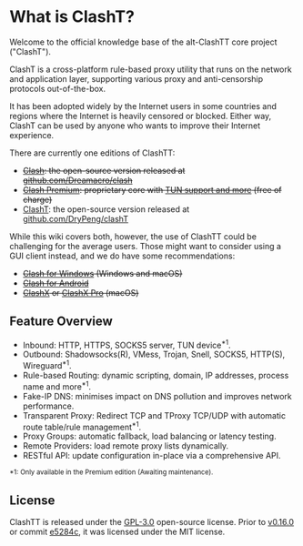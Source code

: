 <!-- This is the index page, linked by the dummy sidebar item at Introduction/_dummy-index.md -->
# What is ClashT?

Welcome to the official knowledge base of the alt-ClashTT core project ("ClashT").

ClashT is a cross-platform rule-based proxy utility that runs on the network and application layer, supporting various proxy and anti-censorship protocols out-of-the-box.

It has been adopted widely by the Internet users in some countries and regions where the Internet is heavily censored or blocked. Either way, ClashT can be used by anyone who wants to improve their Internet experience.

There are currently one editions of ClashTT:

- ~~[Clash](https://github.com/Dreamacro/clash): the open-source version released at [github.com/Dreamacro/clash](https://github.com/Dreamacro/clash)~~
- ~~[Clash Premium](https://github.com/Dreamacro/clash/releases/tag/premium): proprietary core with [TUN support and more](/premium/introduction) (free of charge)~~
- [ClashT](https://github.com/DryPeng/clashT): the open-source version released at [github.com/DryPeng/clashT](https://github.com/DryPeng/clashT)

While this wiki covers both, however, the use of ClashTT could be challenging for the average users. Those might want to consider using a GUI client instead, and we do have some recommendations:

- ~~[Clash for Windows](https://github.com/Fndroid/clash_for_windows_pkg/releases) (Windows and macOS)~~
- ~~[Clash for Android](https://github.com/Kr328/ClashTTForAndroid)~~
- ~~[ClashX](https://github.com/yichengchen/clashX) or [ClashX Pro](https://install.appcenter.ms/users/clashx/apps/clashx-pro/distribution_groups/public) (macOS)~~

## Feature Overview

- Inbound: HTTP, HTTPS, SOCKS5 server, TUN device<sup>*1</sup>.
- Outbound: Shadowsocks(R), VMess, Trojan, Snell, SOCKS5, HTTP(S), Wireguard<sup>*1</sup>.
- Rule-based Routing: dynamic scripting, domain, IP addresses, process name and more<sup>*1</sup>.
- Fake-IP DNS: minimises impact on DNS pollution and improves network performance.
- Transparent Proxy: Redirect TCP and TProxy TCP/UDP with automatic route table/rule management<sup>*1</sup>.
- Proxy Groups: automatic fallback, load balancing or latency testing.
- Remote Providers: load remote proxy lists dynamically.
- RESTful API: update configuration in-place via a comprehensive API.

<small>*1: Only available in the Premium edition (Awaiting maintenance).</small>


## License

ClashTT is released under the [GPL-3.0](https://github.com/Dreamacro/clash/blob/master/LICENSE) open-source license. Prior to [v0.16.0](https://github.com/Dreamacro/clash/releases/tag/v0.16.0) or commit [e5284c](https://github.com/Dreamacro/clash/commit/e5284cf647717a8087a185d88d15a01096274bc2), it was licensed under the MIT license.
